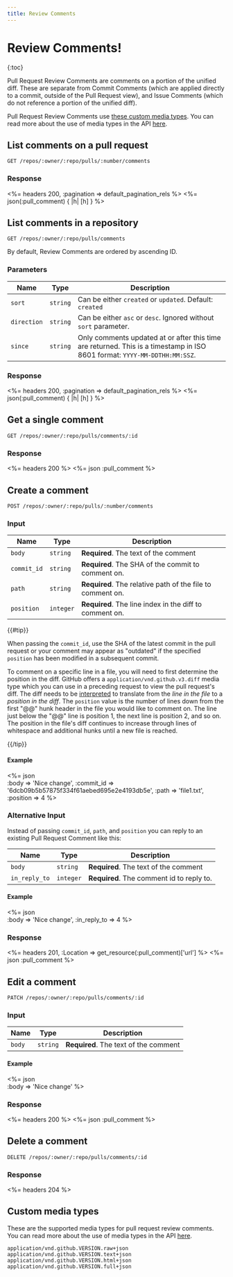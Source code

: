 ```yaml
---
title: Review Comments
---
```


# Review Comments!

{:toc}

Pull Request Review Comments are comments on a portion of the unified
diff.  These are separate from Commit Comments (which are applied
directly to a commit, outside of the Pull Request view), and Issue
Comments (which do not reference a portion of the unified diff).

Pull Request Review Comments use [these custom media
types](#custom-media-types). You can read more about the use of media types in the API
[here](/v3/media/).

## List comments on a pull request

    GET /repos/:owner/:repo/pulls/:number/comments

### Response

<%= headers 200, :pagination => default_pagination_rels %>
<%= json(:pull_comment) { |h| [h] } %>

## List comments in a repository

    GET /repos/:owner/:repo/pulls/comments

By default, Review Comments are ordered by ascending ID.

### Parameters

Name | Type | Description
-----|------|--------------
`sort`|`string` | Can be either `created` or `updated`. Default: `created`
`direction`|`string` | Can be either `asc` or `desc`. Ignored without `sort` parameter.
`since`|`string` | Only comments updated at or after this time are returned. This is a timestamp in ISO 8601 format: `YYYY-MM-DDTHH:MM:SSZ`.


### Response

<%= headers 200, :pagination => default_pagination_rels %>
<%= json(:pull_comment) { |h| [h] } %>

## Get a single comment

    GET /repos/:owner/:repo/pulls/comments/:id

### Response

<%= headers 200 %>
<%= json :pull_comment %>

## Create a comment

    POST /repos/:owner/:repo/pulls/:number/comments

### Input

Name | Type | Description
-----|------|--------------
`body`|`string` | **Required**. The text of the comment
`commit_id`|`string` | **Required**. The SHA of the commit to comment on.
`path`|`string` | **Required**. The relative path of the file to comment on.
`position`|`integer` | **Required**. The line index in the diff to comment on.

{{#tip}}

When passing the `commit_id`, use the SHA of the latest commit in the pull request or your comment may appear as "outdated" if the specified `position` has been modified in a subsequent commit.

To comment on a specific line in a file, you will need to first determine the position in the diff. GitHub offers a `application/vnd.github.v3.diff` media type which you can use in a preceding request to view the pull request's diff. The diff needs to be [interpreted](https://en.wikipedia.org/wiki/Diff_utility#Unified_format) to translate from the *line in the file* to a *position in the diff*. The `position` value is the number of lines down from the first "@@" hunk header in the file you would like to comment on. The line just below the "@@" line is position 1, the next line is position 2, and so on. The position in the file's diff continues to increase through lines of whitespace and additional hunks until a new file is reached.

{{/tip}}

#### Example

<%= json \
  :body      => 'Nice change',
  :commit_id => '6dcb09b5b57875f334f61aebed695e2e4193db5e',
  :path      => 'file1.txt',
  :position  => 4
%>

### Alternative Input

Instead of passing `commit_id`, `path`, and `position` you can reply to
an existing Pull Request Comment like this:

Name | Type | Description
-----|------|--------------
`body`|`string` | **Required**. The text of the comment
`in_reply_to`|`integer` | **Required**. The comment id to reply to.


#### Example

<%= json \
  :body        => 'Nice change',
  :in_reply_to => 4
%>

### Response

<%= headers 201, :Location => get_resource(:pull_comment)['url'] %>
<%= json :pull_comment %>

## Edit a comment

    PATCH /repos/:owner/:repo/pulls/comments/:id

### Input

Name | Type | Description
-----|------|--------------
`body`|`string` | **Required**. The text of the comment


#### Example

<%= json \
  :body => 'Nice change'
%>

### Response

<%= headers 200 %>
<%= json :pull_comment %>

## Delete a comment

    DELETE /repos/:owner/:repo/pulls/comments/:id

### Response

<%= headers 204 %>

## Custom media types

These are the supported media types for pull request review comments. You can
read more about the use of media types in the API [here](/v3/media/).

    application/vnd.github.VERSION.raw+json
    application/vnd.github.VERSION.text+json
    application/vnd.github.VERSION.html+json
    application/vnd.github.VERSION.full+json
